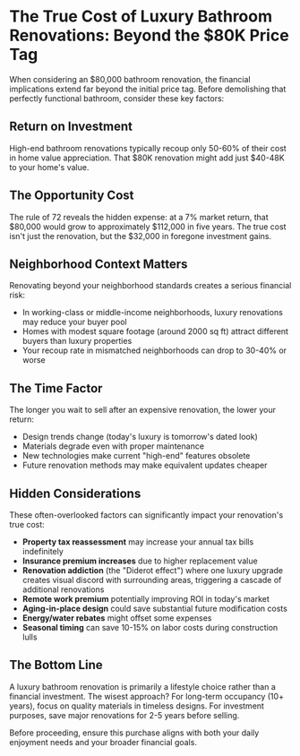 # The True Cost of Luxury Bathroom Renovations: Beyond the $80K Price Tag

When considering an $80,000 bathroom renovation, the financial implications extend far beyond the initial price tag. Before demolishing that perfectly functional bathroom, consider these key factors:

## Return on Investment

High-end bathroom renovations typically recoup only 50-60% of their cost in home value appreciation. That $80K renovation might add just $40-48K to your home's value.

## The Opportunity Cost

The rule of 72 reveals the hidden expense: at a 7% market return, that $80,000 would grow to approximately $112,000 in five years. The true cost isn't just the renovation, but the $32,000 in foregone investment gains.

## Neighborhood Context Matters

Renovating beyond your neighborhood standards creates a serious financial risk:
- In working-class or middle-income neighborhoods, luxury renovations may reduce your buyer pool
- Homes with modest square footage (around 2000 sq ft) attract different buyers than luxury properties
- Your recoup rate in mismatched neighborhoods can drop to 30-40% or worse

## The Time Factor

The longer you wait to sell after an expensive renovation, the lower your return:
- Design trends change (today's luxury is tomorrow's dated look)
- Materials degrade even with proper maintenance
- New technologies make current "high-end" features obsolete
- Future renovation methods may make equivalent updates cheaper

## Hidden Considerations

These often-overlooked factors can significantly impact your renovation's true cost:
- **Property tax reassessment** may increase your annual tax bills indefinitely
- **Insurance premium increases** due to higher replacement value
- **Renovation addiction** (the "Diderot effect") where one luxury upgrade creates visual discord with surrounding areas, triggering a cascade of additional renovations
- **Remote work premium** potentially improving ROI in today's market
- **Aging-in-place design** could save substantial future modification costs
- **Energy/water rebates** might offset some expenses
- **Seasonal timing** can save 10-15% on labor costs during construction lulls

## The Bottom Line

A luxury bathroom renovation is primarily a lifestyle choice rather than a financial investment. The wisest approach? For long-term occupancy (10+ years), focus on quality materials in timeless designs. For investment purposes, save major renovations for 2-5 years before selling.

Before proceeding, ensure this purchase aligns with both your daily enjoyment needs and your broader financial goals.